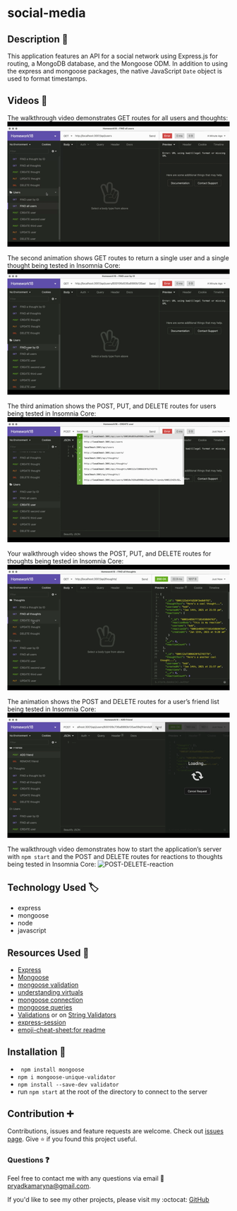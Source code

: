 # social-media

## Description :page_with_curl:

This application features an API for a social network using Express.js for routing, a MongoDB database, and the Mongoose ODM. In addition to using the express and mongoose packages, the native JavaScript `Date` object is used to format timestamps.

## Videos :camera_flash:

The walkthrough video demonstrates GET routes for all users and thoughts:
![GetAll](./Assets/GET-all-users-and-thoughts.gif)

The second animation shows GET routes to return a single user and a single thought being tested in Insomnia Core:
![Get1](./Assets/GET-one-user-thought.gif)

The third animation shows the POST, PUT, and DELETE routes for users being tested in Insomnia Core:
![POST_PUT_DELETE_user](./Assets/POST-PUT-DELETE-user.gif)

Your walkthrough video shows the POST, PUT, and DELETE routes for thoughts being tested in Insomnia Core:
![POST_PUT_DELETE_thought](./Assets/POST-PUT-DELETE-thought.gif)

The animation shows the POST and DELETE routes for a user’s friend list being tested in Insomnia Core:
![POST-DELETE-friend](./Assets/POST-DELETE-friend.gif)

The walkthrough video demonstrates how to start the application’s server with `npm start` and the POST and DELETE routes for reactions to thoughts being tested in Insomnia Core:
![POST-DELETE-reaction](./Assets/POST-DELETE-reaction.gif)

## Technology Used :label: 

* express
* mongoose
* node
* javascript

## Resources Used :wrench: 

* [Express](https://www.npmjs.com/package/express)
* [Mongoose](https://www.npmjs.com/package/mongoose)
* [mongoose validation](https://mongoosejs.com/docs/validation.html)
* [understanding virtuals](https://futurestud.io/tutorials/understanding-virtuals-in-mongoose)
* [mongoose connection](https://mongoosejs.com/docs/connections.html#options)
* [mongoose queries](https://mongoosejs.com/docs/queries.html)
* [Validations](https://mongoosejs.com/docs/validation.html) or on [String Validators](https://mongoosejs.com/docs/schematypes.html#string-validators)
* [express-session](https://www.npmjs.com/package/express-session)
* [emoji-cheat-sheet:for readme](https://github.com/ikatyang/emoji-cheat-sheet)

## Installation :electric_plug:
* ` npm install mongoose`
* `npm i mongoose-unique-validator`
* `npm install --save-dev validator` 
* run `npm start` at the root of the directory to connect to the server

## Contribution :heavy_plus_sign: 

Contributions, issues and feature requests are welcome. 
Check out [issues page](https://github.com/MarynaPR/social-media/issues). 
Give :star: if you found this project useful. 

### Questions :question: 
Feel free to contact me with any questions via email :e-mail: pryadkamaryna@gmail.com. 
  
If you'd like to see my other projects, please visit my :octocat: 
[GitHub](https://github.com/MarynaPR?tab=repositories)